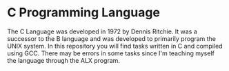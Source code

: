 # C Programming Language

The C Language was developed in 1972 by Dennis Ritchie. It was a successor to the B language and was developed to primarily program the UNIX system. In this repository you will find tasks written in C and compiled using GCC. There may be errors in some tasks since I'm teaching myself the language through the ALX program. 

